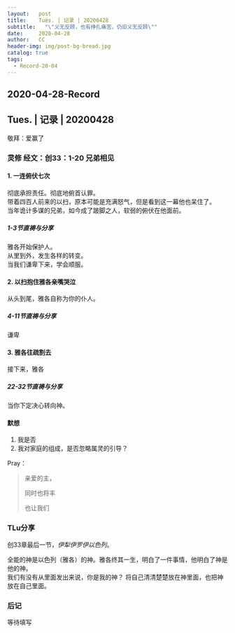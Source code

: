 ```yaml
---
layout:   post
title:    Tues. | 记录 | 20200428
subtitle:   "\"义无反顾，也有挣扎痛苦，仍旧义无反顾\""
date:     2020-04-28
author:   CC
header-img: img/post-bg-bread.jpg
catalog: true
tags:
  - Record-20-04
---
```


## 2020-04-28-Record

## Tues. | 记录 | 20200428

敬拜：爱赢了

### 灵修 经文：创33：1-20 兄弟相见

#### 1. 一连俯伏七次

彻底承担责任。彻底地俯首认罪。  
带着四百人前来的以扫，原本可能是充满怒气，但是看到这一幕他也呆住了。  
当年诡计多谋的兄弟，如今成了跛脚之人，软弱的俯伏在他面前。

##### 1-3节直祷与分享

雅各开始保护人。  
从里到外，发生各样的转变。  
当我们谦卑下来，学会顺服。

#### 2. 以扫抱住雅各亲嘴哭泣

从头到尾，雅各自称为你的仆人。

##### 4-11节直祷与分享

谦卑

#### 3. 雅各往疏割去

接下来，雅各

##### 22-32节直祷与分享

当你下定决心转向神。

#### 默想

1. 我是否
2. 我对家庭的组成，是否忽略属灵的引导？

Pray：

> 亲爱的主，
>
> 同时也将丰
>
> 也让我们

### TLu分享

创33章最后一节，*伊犁伊罗伊以色列*。

全能的神是以色列（雅各）的神。雅各终其一生，明白了一件事情，他明白了神是他的神。  
我们有没有从里面发出来说，你是我的神？
将自己清清楚楚放在神里面，也把神放在自己里面。

### 后记

等待填写
